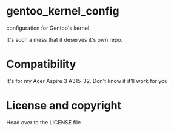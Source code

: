 # gentoo\_kernel\_config
configuration for Gentoo's kernel

It's such a mess that it deserves it's own repo.

# Compatibility
It's for my Acer Aspire 3 A315-32. Don't know if it'll work for you

# License and copyright
Head over to the LICENSE file

